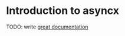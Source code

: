 # Introduction to asyncx

TODO: write [great documentation](http://jacobian.org/writing/great-documentation/what-to-write/)
